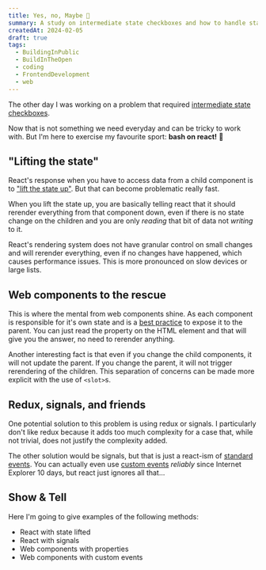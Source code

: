 ```yaml
---
title: Yes, no, Maybe 🎱
summary: A study on intermediate state checkboxes and how to handle state in react.
createdAt: 2024-02-05
draft: true
tags:
  - BuildingInPublic
  - BuildInTheOpen
  - coding
  - FrontendDevelopment
  - web
---
```

The other day I was working on a problem that required [intermediate state checkboxes](https://developer.mozilla.org/en-US/docs/Web/CSS/:indeterminate).

Now that is not something we need everyday and can be tricky to work with. But I'm here to exercise my favourite sport: **bash on react!** 🏏

## "Lifting the state"

React's response when you have to access data from a child component is to ["lift the state up"](https://react.dev/learn/sharing-State-between-components). But that can become problematic really fast.

When you lift the state up, you are basically telling react that it should rerender everything from that component down, even if there is no state change on the children and you are only _reading_ that bit of data not _writing_ to it.

React's rendering system does not have granular control on small changes and will rerender everything, even if no changes have happened, which causes performance issues. This is more pronounced on slow devices or large lists.

## Web components to the rescue

This is where the mental from web components shine. As each component is responsible for it's own state and is a [best practice](https://web.dev/articles/custom-elements-best-practices#aim-to-keep-primitive-data-attributes-and-properties-in-sync,-reflecting-from-property-to-attribute,-and-vice-versa) to expose it to the parent. You can just read the property on the HTML element and that will give you the answer, no need to rerender anything.

Another interesting fact is that even if you change the child components, it will not update the parent. If you change the parent, it will not trigger rerendering of the children. This separation of concerns can be made more explicit with the use of `<slot>`s.

## Redux, signals, and friends

One potential solution to this problem is using redux or signals. I particularly don't like redux because it adds too much complexity for a case that, while not trivial, does not justify the complexity added.

The other solution would be signals, but that is just a react-ism of [standard events](https://developer.mozilla.org/en-US/docs/Web/API/Event). You can actually even use [custom events](https://developer.mozilla.org/en-US/docs/Web/API/CustomEvent/CustomEvent) _reliably_ since Internet Explorer 10 days, but react just ignores all that...

## Show & Tell

Here I'm going to give examples of the following methods:
- React with state lifted
- React with signals
- Web components with properties
- Web components with custom events
